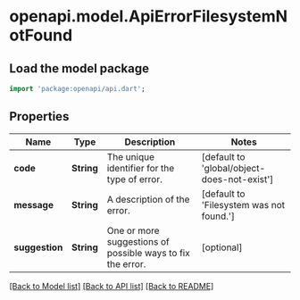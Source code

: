 # openapi.model.ApiErrorFilesystemNotFound

## Load the model package
```dart
import 'package:openapi/api.dart';
```

## Properties
Name | Type | Description | Notes
------------ | ------------- | ------------- | -------------
**code** | **String** | The unique identifier for the type of error. | [default to 'global/object-does-not-exist']
**message** | **String** | A description of the error. | [default to 'Filesystem was not found.']
**suggestion** | **String** | One or more suggestions of possible ways to fix the error. | [optional] 

[[Back to Model list]](../README.md#documentation-for-models) [[Back to API list]](../README.md#documentation-for-api-endpoints) [[Back to README]](../README.md)


